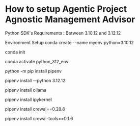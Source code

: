 # How to setup Agentic Project Agnostic Management Advisor

Python SDK's Requirements : Between 3.10.12 and 3.12.12

Environment Setup
conda create --name myenv python=3.10.12

conda init

conda activate python_312_env

python -m pip install pipenv

pipenv install --python 3.12.12

pipenv install ollama

pipenv install ipykernel

pipenv install crewai==0.28.8

pipenv install crewai-tools==0.1.6